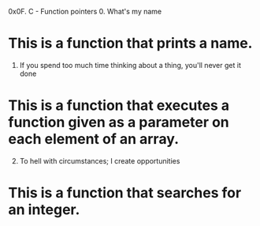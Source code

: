0x0F. C - Function pointers
0. What's my name
# This is a function that prints a name.
1. If you spend too much time thinking about a thing, you'll never get it done
# This is a function that executes a function given as a parameter on each element of an array.
2. To hell with circumstances; I create opportunities
# This is a function that searches for an integer.
